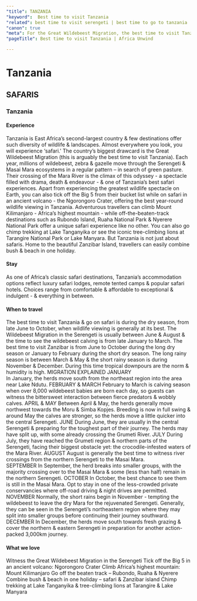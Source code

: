 ```yaml
---
"title": TANZANIA
"keyword":  Best time to visit Tanzania
"related": best time to visit serengeti | best time to go to tanzania |best time for safari in tanzania | tanzania best time to visit | best time to travel to tanzania | best time to visit tanzania and zanzibar | best time of year for african safari tanzania best time to go on safari in tanzania | best time of year for safari in tanzania
"canon": true
"meta": For the Great Wildebeest Migration, the best time to visit Tanzania is from June to August. Africa Unwind can help you plan the ultimate safari vacation!
"pageTitle": Best time to visit Tanzania | Africa Unwind

---
```


# Tanzania
## SAFARIS
### Tanzania

#### Experience
Tanzania is East Africa’s second-largest country & few destinations offer such diversity of wildlife & landscapes. Almost everywhere you look, you will experience ‘safari.’
The country’s biggest drawcard is the Great Wildebeest Migration (this is arguably the best time to visit Tanzania). Each year, millions of wildebeest, zebra & gazelle move through the Serengeti & Masai Mara ecosystems in a regular pattern – in search of green pasture. Their crossing of the Mara River is the climax of this odyssey - a spectacle filled with drama, death & endeavour - & one of Tanzania’s best safari experiences.
Apart from experiencing the greatest wildlife spectacle on Earth, you can also tick off the Big 5 from their bucket list while on safari in an ancient volcano - the Ngorongoro Crater, offering the best year-round wildlife viewing in Tanzania.
Adventurous travellers can climb Mount Kilimanjaro - Africa’s highest mountain - while off-the-beaten-track destinations such as Rubondo Island, Ruaha National Park & Nyerere National Park offer a unique safari experience like no other. You can also go chimp trekking at Lake Tanganyika or see the iconic tree-climbing lions at Tarangire National Park or Lake Manyara. But Tanzania is not just about safaris. Home to the beautiful Zanzibar Island, travellers can easily combine bush & beach in one holiday.

#### Stay
As one of Africa’s classic safari destinations, Tanzania’s accommodation options reflect luxury safari lodges, remote tented camps & popular safari hotels. Choices range from comfortable & affordable to exceptional & indulgent - & everything in between.

#### When to travel
The best time to visit Tanzania & go on safari is during the dry season, from late June to October, when wildlife viewing is generally at its best. The Wildebeest Migration in the Serengeti is usually between June & August & the time to see the wildebeest calving is from late January to March.
The best time to visit Zanzibar is from June to October during the long dry season or January to February during the short dry season. The long rainy season is between March & May & the short rainy season is during November & December. During this time tropical downpours are the norm & humidity is high.
MIGRATION EXPLAINED
JANUARY  
In January, the herds move south from the northeast region into the area near Lake Ndutu.
FEBRUARY &amp; MARCH
February to March is calving season when over 8,000 wildebeest babies are born each day, so guests can witness the bittersweet interaction between fierce predators & wobbly calves.
APRIL &amp; MAY
Between April & May, the herds generally move northwest towards the Moru & Simba Kopjes. Breeding is now in full swing & around May the calves are stronger, so the herds move a little quicker into the central Serengeti.
JUNE
During June, they are usually in the central Serengeti & preparing for the toughest part of their journey. The herds may have split up, with some already crossing the Grumeti River.
JULY 
During July, they have reached the Grumeti region & northern parts of the Serengeti, facing their biggest obstacle yet: the crocodile-infested waters of the Mara River.
AUGUST
August is generally the best time to witness river crossings from the northern Serengeti to the Masai Mara.  
SEPTEMBER
In September, the herd breaks into smaller groups, with the majority crossing over to the Masai Mara & some (less than half) remain in the northern Serengeti.
OCTOBER
In October, the best chance to see them is still in the Masai Mara. Opt to stay in one of the less-crowded private conservancies where off-road driving & night drives are permitted. 
NOVEMBER
Normally, the short rains begin in November - tempting the wildebeest to leave the dry Mara for the rejuvenated Serengeti. Generally, they can be seen in the Serengeti’s northeastern region where they may split into smaller groups before continuing their journey southward. 
DECEMBER
In December, the herds move south towards fresh grazing & cover the northern & eastern Serengeti in preparation for another action-packed 3,000km journey.


#### What we love
Witness the Great Wildebeest Migration in the Serengeti
Tick off the Big 5 in an ancient volcano:  Ngorongoro Crater 
Climb Africa’s highest mountain:  Mount Kilimanjaro
Go off the beaten track – Rubondo, Ruaha &amp; Nyerere
Combine bush &amp; beach in one holiday – safari &amp; Zanzibar island
Chimp trekking at Lake Tanganyika &amp; tree-climbing lions at Tarangire &amp; Lake Manyara